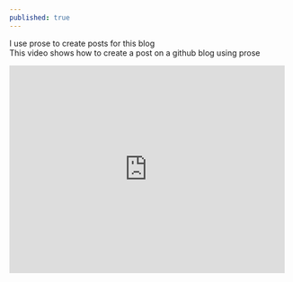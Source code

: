 ```yaml
---
published: true
---
```



I use prose to create posts for this blog   
This video shows how to create a post on a github blog using prose  
  
  
    
      
      
<iframe width="490" height="370" src="https://www.youtube.com/embed/Dv2ZUvH-pho" frameborder="0" allowfullscreen="allowfullscreen" data-link="https://www.youtube.com/watch?v=Dv2ZUvH-pho"></iframe>
